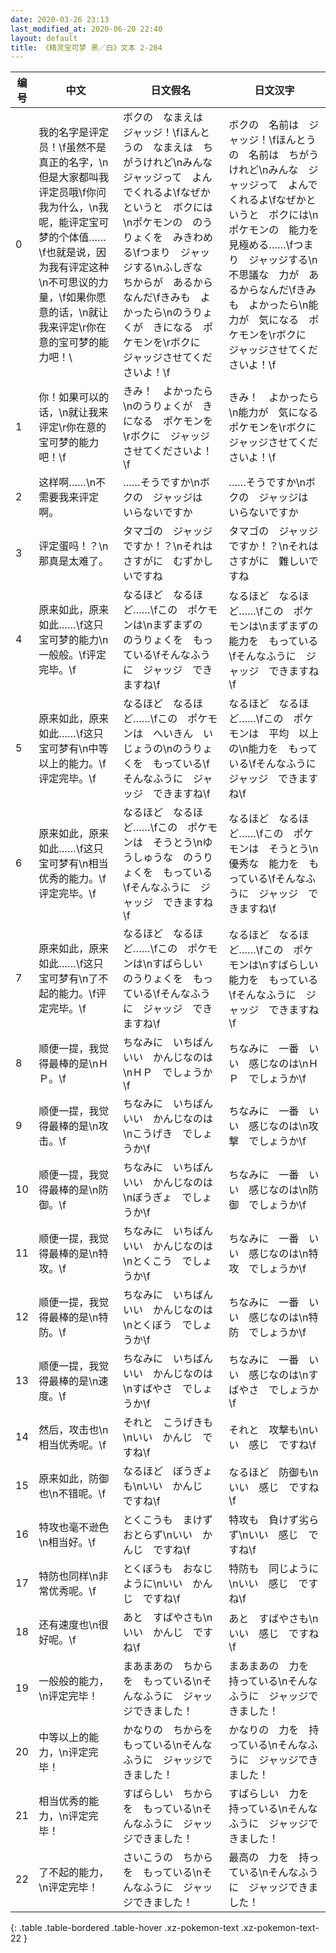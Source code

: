 ```yaml
---
date: 2020-03-26 23:13
last_modified_at: 2020-06-20 22:40
layout: default
title: 《精灵宝可梦 黑／白》文本 2-284
---
```

| 编号 | 中文 | 日文假名 | 日文汉字 |
| ---- | ---- | ---- | --- |
| 0 | 我的名字是评定员！\f虽然不是真正的名字，\n但是大家都叫我评定员哦\f你问我为什么，\n我呢，能评定宝可梦的个体值……\f也就是说，因为我有评定这种\n不可思议的力量，\f如果你愿意的话，\n就让我来评定\r你在意的宝可梦的能力吧！\ | ボクの　なまえは　ジャッジ！\fほんとうの　なまえは　ちがうけれど\nみんな　ジャッジって　よんでくれるよ\fなぜかというと　ボクには\nポケモンの　のうりょくを　みきわめる\fつまり　ジャッジする\nふしぎな　ちからが　あるからなんだ\fきみも　よかったら\nのうりょくが　きになる　ポケモンを\rボクに　ジャッジさせてくださいよ！\f | ボクの　名前は　ジャッジ！\fほんとうの　名前は　ちがうけれど\nみんな　ジャッジって　よんでくれるよ\fなぜかというと　ボクには\nポケモンの　能力を　見極める……\fつまり　ジャッジする\n不思議な　力が　あるからなんだ\fきみも　よかったら\n能力が　気になる　ポケモンを\rボクに　ジャッジさせてくださいよ！\f |
| 1 | 你！如果可以的话，\n就让我来评定\r你在意的宝可梦的能力吧！\f | きみ！　よかったら\nのうりょくが　きになる　ポケモンを\rボクに　ジャッジさせてくださいよ！\f | きみ！　よかったら\n能力が　気になる　ポケモンを\rボクに　ジャッジさせてくださいよ！\f |
| 2 | 这样啊……\n不需要我来评定啊。 | ……そうですか\nボクの　ジャッジは　いらないですか | ……そうですか\nボクの　ジャッジは　いらないですか |
| 3 | 评定蛋吗！？\n那真是太难了。 | タマゴの　ジャッジですか！？\nそれは　さすがに　むずかしいですね | タマゴの　ジャッジですか！？\nそれは　さすがに　難しいですね |
| 4 | 原来如此，原来如此……\f这只宝可梦的能力\n一般般。\f评定完毕。\f | なるほど　なるほど……\fこの　ポケモンは\nまずまずの　のうりょくを　もっている\fそんなふうに　ジャッジ　できますね\f | なるほど　なるほど……\fこの　ポケモンは\nまずまずの　能力を　もっている\fそんなふうに　ジャッジ　できますね\f |
| 5 | 原来如此，原来如此……\f这只宝可梦有\n中等以上的能力。\f评定完毕。\f | なるほど　なるほど……\fこの　ポケモンは　へいきん　いじょうの\nのうりょくを　もっている\fそんなふうに　ジャッジ　できますね\f | なるほど　なるほど……\fこの　ポケモンは　平均　以上の\n能力を　もっている\fそんなふうに　ジャッジ　できますね\f |
| 6 | 原来如此，原来如此……\f这只宝可梦有\n相当优秀的能力。\f评定完毕。\f | なるほど　なるほど……\fこの　ポケモンは　そうとう\nゆうしゅうな　のうりょくを　もっている\fそんなふうに　ジャッジ　できますね\f | なるほど　なるほど……\fこの　ポケモンは　そうとう\n優秀な　能力を　もっている\fそんなふうに　ジャッジ　できますね\f |
| 7 | 原来如此，原来如此……\f这只宝可梦有\n了不起的能力。\f评定完毕。\f | なるほど　なるほど……\fこの　ポケモンは\nすばらしい　のうりょくを　もっている\fそんなふうに　ジャッジ　できますね\f | なるほど　なるほど……\fこの　ポケモンは\nすばらしい　能力を　もっている\fそんなふうに　ジャッジ　できますね\f |
| 8 | 顺便一提，我觉得最棒的是\nＨＰ。\f | ちなみに　いちばん　いい　かんじなのは\nＨＰ　でしょうか\f | ちなみに　一番　いい　感じなのは\nＨＰ　でしょうか\f |
| 9 | 顺便一提，我觉得最棒的是\n攻击。\f | ちなみに　いちばん　いい　かんじなのは\nこうげき　でしょうか\f | ちなみに　一番　いい　感じなのは\n攻撃　でしょうか\f |
| 10 | 顺便一提，我觉得最棒的是\n防御。\f | ちなみに　いちばん　いい　かんじなのは\nぼうぎょ　でしょうか\f | ちなみに　一番　いい　感じなのは\n防御　でしょうか\f |
| 11 | 顺便一提，我觉得最棒的是\n特攻。\f | ちなみに　いちばん　いい　かんじなのは\nとくこう　でしょうか\f | ちなみに　一番　いい　感じなのは\n特攻　でしょうか\f |
| 12 | 顺便一提，我觉得最棒的是\n特防。\f | ちなみに　いちばん　いい　かんじなのは\nとくぼう　でしょうか\f | ちなみに　一番　いい　感じなのは\n特防　でしょうか\f |
| 13 | 顺便一提，我觉得最棒的是\n速度。\f | ちなみに　いちばん　いい　かんじなのは\nすばやさ　でしょうか\f | ちなみに　一番　いい　感じなのは\nすばやさ　でしょうか\f |
| 14 | 然后，攻击也\n相当优秀呢。\f | それと　こうげきも\nいい　かんじ　ですね\f | それと　攻撃も\nいい　感じ　ですね\f |
| 15 | 原来如此，防御也\n不错呢。\f | なるほど　ぼうぎょも\nいい　かんじ　ですね\f | なるほど　防御も\nいい　感じ　ですね\f |
| 16 | 特攻也毫不逊色\n相当好。\f | とくこうも　まけずおとらず\nいい　かんじ　ですね\f | 特攻も　負けず劣らず\nいい　感じ　ですね\f |
| 17 | 特防也同样\n非常优秀呢。\f | とくぼうも　おなじように\nいい　かんじ　ですね\f | 特防も　同じように\nいい　感じ　ですね\f |
| 18 | 还有速度也\n很好呢。\f | あと　すばやさも\nいい　かんじ　ですね\f | あと　すばやさも\nいい　感じ　ですね\f |
| 19 | 一般般的能力，\n评定完毕！ | まあまあの　ちからを　もっている\nそんなふうに　ジャッジできました！ | まあまあの　力を　持っている\nそんなふうに　ジャッジできました！ |
| 20 | 中等以上的能力，\n评定完毕！ | かなりの　ちからを　もっている\nそんなふうに　ジャッジできました！ | かなりの　力を　持っている\nそんなふうに　ジャッジできました！ |
| 21 | 相当优秀的能力，\n评定完毕！ | すばらしい　ちからを　もっている\nそんなふうに　ジャッジできました！ | すばらしい　力を　持っている\nそんなふうに　ジャッジできました！ |
| 22 | 了不起的能力，\n评定完毕！ | さいこうの　ちからを　もっている\nそんなふうに　ジャッジできました！ | 最高の　力を　持っている\nそんなふうに　ジャッジできました！ |
{: .table .table-bordered .table-hover .xz-pokemon-text .xz-pokemon-text-22 }